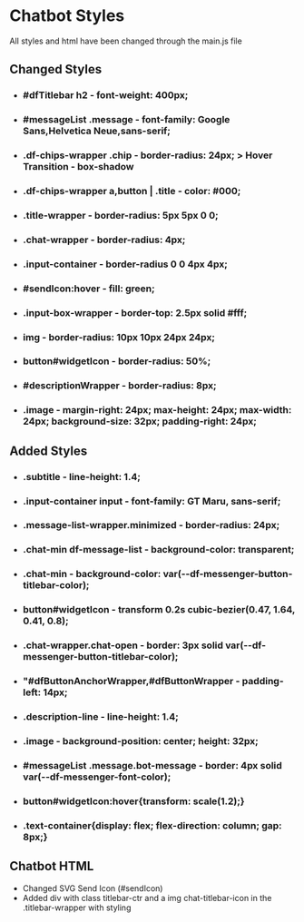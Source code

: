 # Chatbot Styles

All styles and html have been changed through the main.js file

## Changed Styles

- ### #dfTitlebar h2 - font-weight: 400px;
- ### #messageList .message - font-family: Google Sans,Helvetica Neue,sans-serif;
- ### .df-chips-wrapper .chip - border-radius: 24px; > Hover Transition - box-shadow
- ### .df-chips-wrapper a,button | .title - color: #000;
- ### .title-wrapper - border-radius: 5px 5px 0 0;
- ### .chat-wrapper - border-radius: 4px;
- ### .input-container - border-radius 0 0 4px 4px;
- ### #sendIcon:hover - fill: green;
- ### .input-box-wrapper - border-top: 2.5px solid #fff;
- ### img - border-radius: 10px 10px 24px 24px;
- ### button#widgetIcon - border-radius: 50%;
- ### #descriptionWrapper - border-radius: 8px;
- ### .image - margin-right: 24px; max-height: 24px; max-width: 24px; background-size: 32px; padding-right: 24px;

## Added Styles

- ### .subtitle - line-height: 1.4;
- ### .input-container input - font-family: GT Maru, sans-serif;
- ### .message-list-wrapper.minimized - border-radius: 24px;
- ### .chat-min df-message-list - background-color: transparent;
- ### .chat-min - background-color: var(--df-messenger-button-titlebar-color);
- ### button#widgetIcon - transform 0.2s cubic-bezier(0.47, 1.64, 0.41, 0.8);
- ### .chat-wrapper.chat-open - border: 3px solid var(--df-messenger-button-titlebar-color);
- ### "#dfButtonAnchorWrapper,#dfButtonWrapper - padding-left: 14px;
- ### .description-line - line-height: 1.4;
- ### .image - background-position: center; height: 32px;
- ### #messageList .message.bot-message - border: 4px solid var(--df-messenger-font-color);
- ### button#widgetIcon:hover{transform: scale(1.2);}
- ### .text-container{display: flex; flex-direction: column; gap: 8px;}

## Chatbot HTML

- Changed SVG Send Icon (#sendIcon)
- Added div with class titlebar-ctr and a img chat-titlebar-icon in the .titlebar-wrapper with styling
